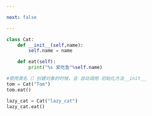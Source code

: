 ```yaml
---

next: false

---
```




<BlogInfo id="937" title="7.利用参数设置属性初始值" author="白日梦想猿" pv=0 read_times=0 pre_cost_time="0分11秒" category="面向对象" tag_list="['面向对象']" create_time="2020.02.21 14:43:51" update_time="2020.02.21 14:46:36" />

```python
class Cat:
    def __init__(self,name):
        self.name = name

    def eat(self):
        print("%s 爱吃鱼"%self.name)

#使用类名（）创建对象的时候，会 自动调用 初始化方法__init__
tom = Cat("Tom")
tom.eat()

lazy_cat = Cat("lazy_cat")
lazy_cat.eat()
```



<ActionBox />
